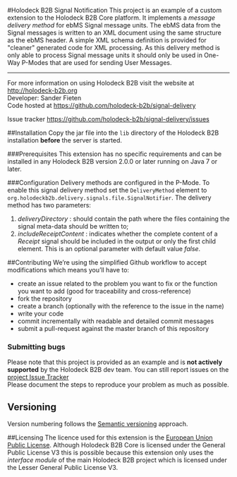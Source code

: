 #Holodeck B2B Signal Notification
This project is an example of a custom extension to the Holodeck B2B Core platform. It implements a _message delivery
method_ for ebMS Signal message units. 
The ebMS data from the Signal messages is written to an XML document using the same structure as the ebMS header. A 
simple XML schema definition is provided for "cleaner" generated code for XML processing.
As this delivery method is only able to process Signal message units it should only be used in One-Way P-Modes that are
used for sending User Messages.

__________________
For more information on using Holodeck B2B visit the website at http://holodeck-b2b.org  
Developer: Sander Fieten  
Code hosted at https://github.com/holodeck-b2b/signal-delivery 

Issue tracker https://github.com/holodeck-b2b/signal-delivery/issues  

##Installation 
Copy the jar file into the `lib` directory of the Holodeck B2B installation **before** the server is started.

###Prerequisites
This extension has no specific requirements and can be installed in any Holodeck B2B version 2.0.0 or later running on 
Java 7 or later. 

###Configuration
Delivery methods are configured in the P-Mode. 
To enable this signal delivery method set the `DeliveryMethod` element to `org.holodeckb2b.delivery.signals.file.SignalNotifier`. 
The delivery method has two parameters:

1. _deliveryDirectory_ : should contain the path where the files containing the signal meta-data should be written to;
2. _includeReceiptContent_ : indicates whether the complete content of a _Receipt_ signal should be included in the output 
or only the first child element. This is an optional parameter with default value _false_.

##Contributing
We’re using the simplified Github workflow to accept modifications which means you’ll have to:
* create an issue related to the problem you want to fix or the function you want to add (good for traceability and cross-reference)
* fork the repository
* create a branch (optionally with the reference to the issue in the name)
* write your code 
* commit incrementally with readable and detailed commit messages
* submit a pull-request against the master branch of this repository

### Submitting bugs
Please note that this project is provided as an example and is **not actively supported** by the Holodeck B2B dev team. 
You can still report issues on the [project Issue Tracker](https://github.com/holodeck-b2b/signal-delivery/issues)  
Please document the steps to reproduce your problem as much as possible.

## Versioning
Version numbering follows the [Semantic versioning](http://semver.org/) approach.

##Licensing
The licence used for this extension is the [European Union Public License](https://joinup.ec.europa.eu/community/eupl/home). 
Although Holodeck B2B Core is licensed under the General Public License V3 this is possible because this extension only
uses the *interface module* of the main Holodeck B2B project which is licensed under the Lesser General Public License V3.

